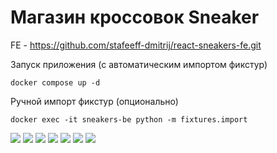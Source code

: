 # Магазин кросcовок Sneaker

FE - https://github.com/stafeeff-dmitrij/react-sneakers-fe.git

Запуск приложения (с автоматическим импортом фикстур)
```
docker compose up -d
```

Ручной импорт фикстур (опционально)
```
docker exec -it sneakers-be python -m fixtures.import
```

![](/screens/1.png)
![](/screens/2.png)
![](/screens/3.png)
![](/screens/4.png)
![](/screens/5.png)
![](/screens/6.png)
![](/screens/7.png)
